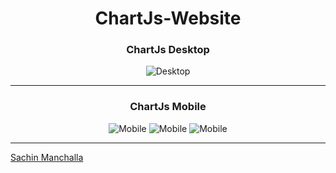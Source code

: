 <div align="center">

# ChartJs-Website

</div>
<div align="center">

### ChartJs Desktop


![Desktop](mobile_graph/desktop.png)

</div>

---
<div align="center">

### ChartJs Mobile

![Mobile](mobile_graph/mobile_1.png)
![Mobile](mobile_graph/mobile_2.png)
![Mobile](mobile_graph/mobile_3.png)

</div>

---

[Sachin Manchalla](https://github.com/raosachin800)

  

